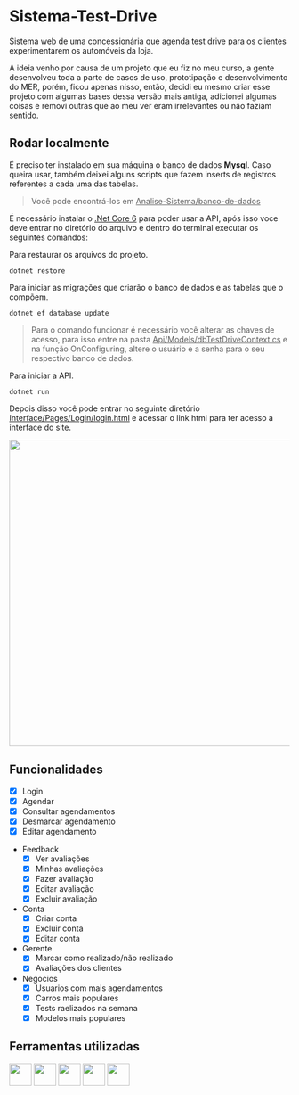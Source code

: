 # Sistema-Test-Drive

Sistema web de uma concessionária que agenda test drive para os clientes experimentarem os automóveis da loja.

A ideia venho por causa de um projeto que eu fiz no meu curso, a gente desenvolveu toda a parte de casos de uso, prototipação e desenvolvimento do MER, porém, ficou apenas nisso, então, decidi eu mesmo criar esse projeto com algumas bases dessa versão mais antiga, adicionei algumas coisas e removi outras que ao meu ver eram irrelevantes ou não faziam sentido.

## Rodar localmente

É preciso ter instalado em sua máquina o banco de dados <strong>Mysql</strong>. Caso queira usar, também deixei alguns scripts que fazem inserts de registros referentes a cada uma das tabelas.
> Você pode encontrá-los em <ins>Analise-Sistema/banco-de-dados</ins>

É necessário instalar o <a href="https://dotnet.microsoft.com/en-us/download" target="_blank">.Net Core 6</a> para poder usar a API, após isso voce deve entrar no diretório do arquivo e dentro do terminal executar os seguintes comandos:

Para restaurar os arquivos do projeto.
```
dotnet restore
```
Para iniciar as migrações que criarão o banco de dados e as tabelas que o compõem.
```
dotnet ef database update
```
> Para o comando funcionar é necessário você alterar as chaves de acesso, para isso entre na pasta <ins>Api/Models/dbTestDriveContext.cs</ins> e na função OnConfiguring, altere o usuário e a senha para o seu respectivo banco de dados.

Para iniciar a API.
```
dotnet run
```
Depois disso você pode entrar no seguinte diretório <ins>Interface/Pages/Login/login.html</ins> e acessar o link html para ter acesso a interface do site.

<div height="auto" width="1000em" align="center" display="flex">
  <img src="https://user-images.githubusercontent.com/87936511/222870952-058dbe17-5dc5-4086-accd-75d7f49bc253.png" height="550em" width="900em">
</div>

## Funcionalidades

- [x] Login
- [x] Agendar
- [x] Consultar agendamentos
- [x] Desmarcar agendamento
- [x] Editar agendamento
- Feedback
  - [x] Ver avaliações
  - [x] Minhas avaliações
  - [x] Fazer avaliação
  - [x] Editar avaliação
  - [x] Excluir avaliação
- Conta
  - [x] Criar conta
  - [x] Excluir conta
  - [x] Editar conta 
- Gerente
  - [x] Marcar como realizado/não realizado
  - [x] Avaliações dos clientes
- Negocios
  - [x] Usuarios com mais agendamentos
  - [x] Carros mais populares
  - [x] Tests raelizados na semana
  - [x] Modelos mais populares

## Ferramentas utilizadas

<div display="flex" flex-direction="row">
  <img height="40em" src="https://cdn.jsdelivr.net/gh/devicons/devicon/icons/dotnetcore/dotnetcore-original.svg" />
  <img height="40em" src="https://cdn.jsdelivr.net/gh/devicons/devicon/icons/mysql/mysql-original.svg" />
  <img height="40em" src="https://cdn.jsdelivr.net/gh/devicons/devicon/icons/html5/html5-original.svg" />
  <img height="40em" src="https://cdn.jsdelivr.net/gh/devicons/devicon/icons/css3/css3-original.svg" />
  <img height="40em" src="https://cdn.jsdelivr.net/gh/devicons/devicon/icons/javascript/javascript-original.svg" />
</div>
               
